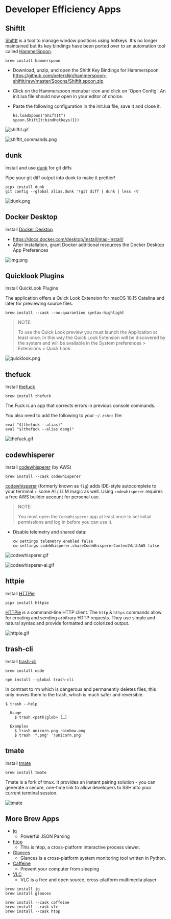# Developer Efficiency Apps

## ShiftIt

[ShiftIt] is a tool to manage window positions using hotkeys. It's no longer
maintained but its key bindings have been ported over to an automation tool
called [HammerSpoon].

```shell
brew install hammerspoon
```

-   Download, unzip, and open the ShitIt Key Bindings for Hammerspoon
    https://github.com/peterklijn/hammerspoon-shiftit/raw/master/Spoons/ShiftIt.spoon.zip

-   Click on the Hammerspoon menubar icon and click on 'Open Config'. An init.lua file should now
    open in your editor of choice.

-   Paste the following configuration in the init.lua file, save it and close it.

    ```text
    hs.loadSpoon("ShiftIt")
    spoon.ShiftIt:bindHotkeys({})
    ```

![shiftit.gif](_static/shiftit.gif)

![shiftit_commands.png](_static/shiftit_commands.png)

## dunk

Install and use [dunk] for git diffs

Pipe your git diff output into dunk to make it prettier!

```shell
pipx install dunk
git config --global alias.dunk '!git diff | dunk | less -R'
```

![dunk.png](_static/dunk.png)

## Docker Desktop

Install [Docker Desktop]

-   https://docs.docker.com/desktop/install/mac-install/
-   After Installation, grant Docker additional resources the Docker Desktop
    App Preferences

![img.png](_static/docker_desktop.png)

## Quicklook Plugins

Install QuickLook Plugins

The application offers a Quick Look Extension for macOS 10.15 Catalina
and later for previewing source files.

```shell
brew install --cask --no-quarantine syntax-highlight
```

> NOTE:
>
> To use the Quick Look preview you must launch the Application at
> least once. In this way the Quick Look Extension will be discovered
> by the system and will be available in the
> System preferences > Extensions > Quick Look.

![quicklook.png](_static/quicklook.png)

## thefuck

Install [thefuck]

```shell
brew install thefuck
```

The Fuck is an app that corrects errors in previous console commands.

You also need to add the following to your `~/.zshrc` file:

```shell
eval "$(thefuck --alias)"
eval "$(thefuck --alias dang)"
```

![thefuck.gif](_static/thefuck.gif)

## codewhisperer

Install [codewhisperer] (by AWS)

```shell
brew install --cask codewhisperer
```

[codewhisperer] (formerly known as `fig`) adds IDE-style autocomplete
to your terminal + some AI / LLM magic as well. Using `codewhisperer` requires
a free AWS builder account for personal use.

> NOTE:
>
> You must open the `CodeWhisperer` app at least once to set
> initial permissions and log in before you can use it.

-   Disable telemetry and shared data:
    ```shell
    cw settings telemetry.enabled false
    cw settings codeWhisperer.shareCodeWhispererContentWithAWS false
    ```

![codewhisperer.gif](_static/codewhisperer.gif)

![codewhisperer-ai.gif](_static/codewhisperer-ai.gif)

## httpie

Install [HTTPie]

```shell
pipx install httpie
```

[HTTPie] is a command-line HTTP client. The `http` & `https` commands allow for creating and
sending arbitrary HTTP requests. They use simple and natural syntax and provide formatted
and colorized output.

![httpie.gif](_static/httpie.gif)

## trash-cli

Install [trash-cli]

```shell
brew install node
```

```shell
npm install --global trash-cli
```

In contrast to rm which is dangerous and permanently deletes files, this only moves them to the trash, which is much
safer and reversible.

```console
$ trash --help

  Usage
    $ trash <path|glob> […]

  Examples
    $ trash unicorn.png rainbow.png
    $ trash '*.png' '!unicorn.png'
```

## tmate

Install [tmate]

```shell
brew install tmate
```

Tmate is a fork of tmux. It provides an instant pairing solution - you can generate a secure, one-time
link to allow developers to SSH into your current terminal session.

![tmate](_static/tmate.png)

## More Brew Apps

-   [jq]
    -   Powerful JSON Parsing
-   [htop]
    -   This is htop, a cross-platform interactive process viewer.
-   [Glances]
    -   Glances is a cross-platform system monitoring tool written in Python.
-   [Caffeine]
    -   Prevent your computer from sleeping
-   [VLC]
    -   VLC is a free and open source, cross-platform multimedia player

```shell
brew install jq
brew install glances
```

```shell
brew install --cask caffeine
brew install --cask vlc
brew install --cask htop
```

[ShiftIt]: https://github.com/peterklijn/hammerspoon-shiftit
[dunk]: https://github.com/darrenburns/dunk
[Docker Desktop]: https://www.docker.com/products/docker-desktop/
[Alfred]: https://www.alfredapp.com/
[CheatSheet]: https://www.mediaatelier.com/CheatSheet/
[VLC]: https://www.videolan.org/vlc/
[Caffeine]: https://intelliscapesolutions.com/apps/caffeine
[thefuck]: https://github.com/nvbn/thefuck
[jq]: https://stedolan.github.io/jq/
[Glances]: https://nicolargo.github.io/glances/
[htop]: https://htop.dev/
[httpie]: https://github.com/httpie/httpie
[trash-cli]: https://github.com/sindresorhus/trash-cli
[Hammerspoon]: https://github.com/Hammerspoon/hammerspoon
[tmate]: https://tmate.io/
[codewhisperer]: https://aws.amazon.com/codewhisperer/
